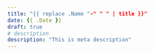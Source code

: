 ```yaml
---
title: "{{ replace .Name "-" " " | title }}"
date: {{ .Date }}
draft: true
# description
description: "This is meta description"
---
```


